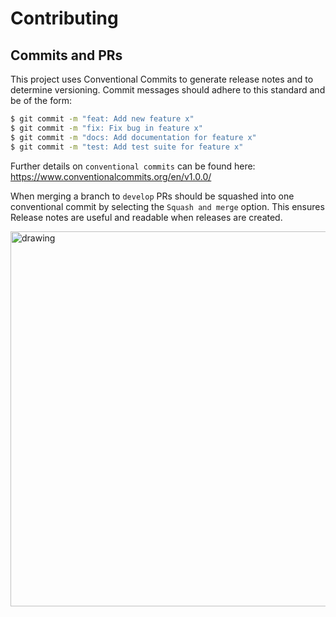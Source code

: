 # Contributing

## **Commits and PRs**

This project uses Conventional Commits to generate release notes and to determine versioning. Commit messages should adhere to this standard and be of the form:

```bash
$ git commit -m "feat: Add new feature x"
$ git commit -m "fix: Fix bug in feature x"
$ git commit -m "docs: Add documentation for feature x"
$ git commit -m "test: Add test suite for feature x"
```
Further details on `conventional commits` can be found here: https://www.conventionalcommits.org/en/v1.0.0/

When merging a branch to `develop` PRs should be squashed into one conventional commit by selecting the `Squash and merge` option. This ensures Release notes are useful and readable when releases are created.

<!-- ![alt text](https://docs.github.com/assets/images/help/pull_requests/select-squash-and-merge-from-drop-down-menu.png) -->
<img src="https://docs.github.com/assets/images/help/pull_requests/select-squash-and-merge-from-drop-down-menu.png" alt="drawing" style="width:600px;"/>
